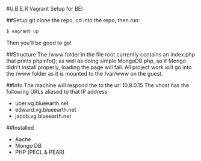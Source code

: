 #U.B.E.R Vagrant Setup for BEI

##Setup
git clone the repo, cd into the repo, then run:
```bash
$ vagrant up
```
Then you'll be good to go!

##Structure
The /www folder in the file root currently contains an index.php that prints phpinfo(); as well as doing simple MongoDB php, so if Mongo didn't install properly, loading the page will fail.
All project work will go into the /www folder as it is mounted to the /var/www on the guest.

##Info
The machine will respond the to the url 10.8.0.15
The vhost has the following URLs aliased to that IP address:

* uber.vg.blueearth.net
* edward.vg.blueearth.net
* jacob.vg.blueearth.net

##Installed
* Aache
* Mongo DB
* PHP (PECL & PEAR)

